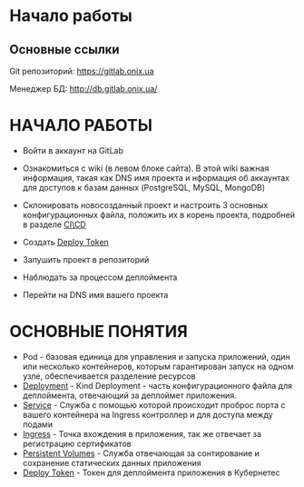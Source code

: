 # Начало работы

## Основные ссылки

Git репозиторий: https://gitlab.onix.ua

Менеджер БД: http://db.gitlab.onix.ua/


# НАЧАЛО РАБОТЫ

-  Войти в аккаунт на GitLab

- Ознакомиться с wiki (в левом блоке сайта). В этой wiki важная информация, такая как DNS имя проекта и нформация об аккаунтах для доступов к базам данных (PostgreSQL, MySQL, MongoDB)

- Склонировать новосозданный проект и настроить 3 основных конфигурационных файла, положить их в корень проекта, подробней в разделе [CI\CD](CI-CD.MD)

- Создать [Deploy Token](PULL_SECRET.MD)

- Запушить проект в репозиторий

- Наблюдать за процессом деплоймента

- Перейти на DNS имя вашего проекта


# ОСНОВНЫЕ ПОНЯТИЯ

- Pod - базовая единица для управления и запуска приложений, один или несколько контейнеров, которым гарантирован запуск на одном узле, обеспечивается разделение ресурсов
- [Deployment](KIND_DEPLOYMENT.MD) - Кind Deployment - часть конфигурационного файла для деплоймента, отвечающий за деплоймет приложения.
- [Service](KIND_SERVICES.MD) - Служба с помощью которой происходит проброс порта с вашего контейнера на Ingress контроллер и для доступа между подами
- [Ingress](KIND_INGRESS.MD) - Точка вхождения в приложения, так же отвечает за регистрацию сертификатов
- [Persistent Volumes](PERSISTENTVOLUMES.MD) - Служба отвечающая за сонтирование и сохранение статических данных приложения
- [Deploy Token](PULL_SECRET.MD) - Токен для деплоймента приложения в Кубернетес
